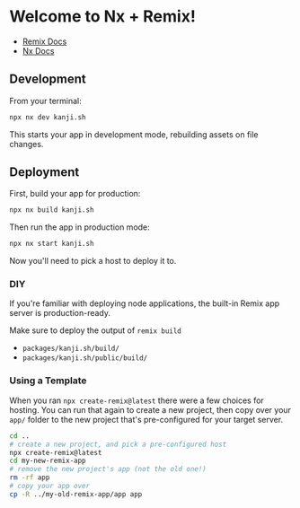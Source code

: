 # Welcome to Nx + Remix!

-   [Remix Docs](https://remix.run/docs)
-   [Nx Docs](https://nx.dev)

## Development

From your terminal:

```sh
npx nx dev kanji.sh
```

This starts your app in development mode, rebuilding assets on file changes.

## Deployment

First, build your app for production:

```sh
npx nx build kanji.sh
```

Then run the app in production mode:

```sh
npx nx start kanji.sh
```

Now you'll need to pick a host to deploy it to.

### DIY

If you're familiar with deploying node applications, the built-in Remix app server is production-ready.

Make sure to deploy the output of `remix build`

-   `packages/kanji.sh/build/`
-   `packages/kanji.sh/public/build/`

### Using a Template

When you ran `npx create-remix@latest` there were a few choices for hosting. You can run that again to create a new project, then copy over your `app/` folder to the new project that's pre-configured for your target server.

```sh
cd ..
# create a new project, and pick a pre-configured host
npx create-remix@latest
cd my-new-remix-app
# remove the new project's app (not the old one!)
rm -rf app
# copy your app over
cp -R ../my-old-remix-app/app app
```
